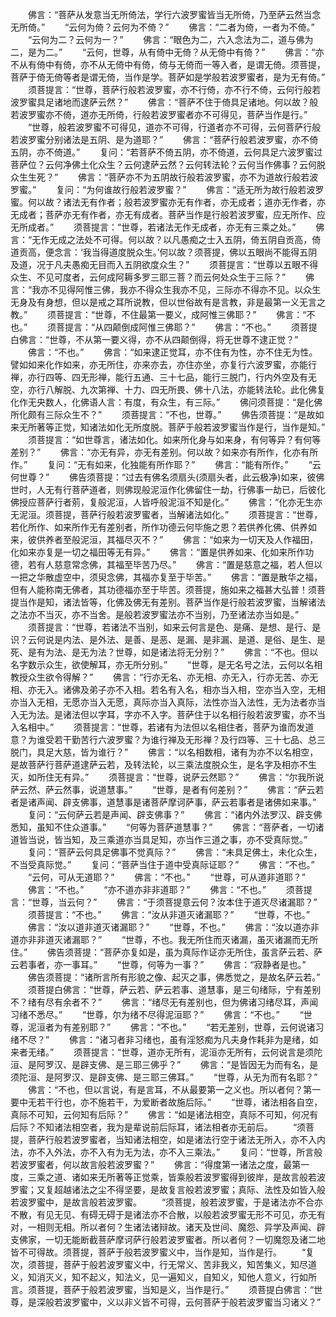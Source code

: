<!-- { "loadSidebar": true } -->
　　佛言：“菩萨从发意当无所倚法，学行六波罗蜜皆当无所倚，乃至萨云然当念无所倚。”
　　“云何为倚？云何为不倚？”
　　佛言：“二者为倚，一者为不倚。”
　　“云何为二？云何为一？”
　　佛言：“眼色为二，六入念法为二，道与佛为二，是为二。”
　　“云何，世尊，从有倚中无倚？从无倚中有倚？”
　　佛言：“亦不从有倚中有倚，亦不从无倚中有倚，倚与无倚而一等入者，是谓无倚。须菩提，菩萨于倚无倚等者是谓无倚，当作是学。菩萨如是学般若波罗蜜者，是为无有倚。”
　　须菩提言：“世尊，菩萨行般若波罗蜜，亦不行倚，亦不行不倚，云何行般若波罗蜜具足诸地而逮萨云然？”
　　佛言：“菩萨不住于倚具足诸地。何以故？般若波罗蜜亦不倚，道亦无所倚，行般若波罗蜜者亦不可得见，菩萨当作是行。”
　　“世尊，般若波罗蜜不可得见，道亦不可得，行道者亦不可得，云何菩萨行般若波罗蜜分别诸法是五阴、是为道耶？”
　　佛言：“菩萨行般若波罗蜜，亦不倚五阴，亦不倚道。”
　　复问：“若菩萨不倚五阴，亦不倚道，云何具足六波罗蜜过菩萨位？云何净佛土化众生？云何逮萨云然？云何转法轮？云何当作佛事？云何脱众生生死？”
　　佛言：“菩萨亦不为五阴故行般若波罗蜜，亦不为道故行般若波罗蜜。”
　　复问：“为何谁故行般若波罗蜜？”
　　佛言：“适无所为故行般若波罗蜜。何以故？诸法无有作者；般若波罗蜜亦无有作者，亦无成者；道亦无作者，亦无成者；菩萨亦无有作者，亦无有成者。菩萨当作是行般若波罗蜜，应无所作、应无所成者。”
　　须菩提言：“世尊，若诸法无作无成者，亦无有三乘之处。”
　　佛言：“无作无成之法处不可得。何以故？以凡愚痴之士入五阴，倚五阴自贡高，倚道贡高，便念言：‘我当得道度脱众生。’何以故？须菩提，佛以五眼尚不能得五阴及道，况于凡夫愚痴无目而入五阴欲度众生？”
　　须菩提言：“世尊以五眼不得众生、不见可度者，云何成阿耨多罗三耶三菩？而云何处众生于三际？”
　　佛言：“我亦不见得阿惟三佛，我亦不得众生我亦不见，三际亦不得亦不见。以众生无身及有身想，但以是戒之耳所说教，但以世俗故有是言教，非是最第一义无言之教。”
　　须菩提言：“世尊，不住最第一要义，成阿惟三佛耶？”
　　佛言：“不也。”
　　须菩提言：“从四颠倒成阿惟三佛耶？”
　　佛言：“不也。”
　　须菩提白佛言：“世尊，不从第一要义得，亦不从四颠倒得，将无世尊不逮正觉？”
　　佛言：“不也。”
　　佛言：“如来逮正觉耳，亦不住有为性，亦不住无为性。譬如如来化作如来，亦无所住，亦来亦去，亦住亦坐，亦复行六波罗蜜，亦能行禅，亦行四等、四无形禅，能行五通、三十七品，能行三脱门，行内外空及有无空，亦行八解脱、九次第禅、十力、四无所畏、佛十八法，亦能转法轮。此化佛复化作无央数人，化佛语人言：有度，有众生，有三际。”
　　佛问须菩提：“是化佛所化颇有三际众生不？”
　　须菩提言：“不也，世尊。”
　　佛告须菩提：“是故如来无所著等正觉，知诸法如化无所度脱。菩萨于般若波罗蜜当作是行，当作是知。”
　　须菩提言：“如世尊言，诸法如化。如来所化身与如来身，有何等异？有何等差别？”
　　佛言：“亦无有异，亦无有差别。何以故？如来亦有所作，化亦有所作。”
　　复问：“无有如来，化独能有所作耶？”
　　佛言：“能有所作。”
　　“云何世尊？”
　　佛告须菩提：“过去有佛名须扇头(须扇头者，此云极净)如来，彼佛世时，人无有行菩萨道者，则佛现般泥洹作化佛留住一劫，行佛事一劫已，后彼化佛授应菩萨行者莂，复般泥洹，人皆呼般泥洹不知是化。”
　　佛言：“化亦无生亦无泥洹。须菩提，菩萨行般若波罗蜜者，当解诸法如化。”
　　须菩提言：“世尊，若化所作、如来所作无有差别者，所作功德云何毕施之恩？若供养化佛、供养如来，彼供养者至般泥洹，其福尽灭不？”
　　佛言：“如来为一切天及人作福田，化如来亦复是一切之福田等无有异。”
　　佛言：“置是供养如来、化如来所作功德，若有人慈意常念佛，其福至毕苦乃尽。”
　　佛言：“置是慈意之福，若人但以一把之华散虚空中，须臾念佛，其福亦复至于毕苦。”
　　佛言：“置是散华之福，但有人能称南无佛者，其功德福亦至于毕苦。须菩提，施如来之福甚大弘普！须菩提当作是知，诸法皆等，化佛及佛无有差别。菩萨当作是行般若波罗蜜，当解诸法之法亦不当灭，亦不当舍。是般若波罗蜜法亦不当别，乃至诸法亦当如是。”
　　须菩提言：“世尊，若诸法不当别，如来云何言是色、是痛、是想、是行、是识？云何说是内法、是外法、是善、是恶、是漏、是非漏、是道、是俗、是生、是死、是有为法、是无为法？世尊，如是诸法将无分别？”
　　佛言：“不也。但以名字数示众生，欲使解耳，亦无所分别。”
　　“世尊，是无名号之法，云何以名相教授众生欲令得解？”
　　佛言：“行亦无名、亦无相、亦无入，行亦无苦、亦无相、亦无入。诸佛及弟子亦不入相。若名有入名，相亦当入相，空亦当入空，无相亦当入无相，无愿亦当入无愿，真际亦当入真际，法性亦当入法性，无为法者亦当入无为法。是诸法但以字耳，字亦不入字。菩萨住于以名相行般若波罗蜜，亦不当入名相中。”
　　须菩提言：“世尊，若诸有为法但以名相住者，菩萨为谁而发道意？为谁受若干勤苦行六波罗蜜？为谁行禅及无形禅？及行四等、三十七品、总三脱门，具足大慈，皆为谁行？”
　　佛言：“以名相数相，诸有为亦不以名相空，是故菩萨行菩萨道逮萨云若，及转法轮，以三乘法度脱众生，是名字及相亦不生灭，如所住无有异。”
　　须菩提言：“世尊，说萨云然耶？”
　　佛言：“尔我所说萨云然、萨云然事，说道慧事。”
　　“世尊，是者有何差别？”
　　佛言：“萨云若者是诸声闻、辟支佛事，道慧事是诸菩萨摩诃萨事，萨云若事者是诸佛如来事。”
　　复问：“云何萨云若是声闻、辟支佛事？”
　　佛言：“诸内外法罗汉、辟支佛悉知，虽知不住众道事。”
　　“何等为菩萨道慧事？”
　　佛言：“菩萨者，一切诸道皆当说，皆当知，及三乘道亦当具足知，亦当作三道之事，亦不受真际觉。”
　　复问：“菩萨云何具足佛事不觉真际？”
　　佛言：“未具足佛土，未化众生，不当受真际觉。”
　　复问：“菩萨当住于道中受真际证耶？”
　　佛言：“不也。”
　　“云何，可从无道耶？”
　　佛言：“不也。”
　　“世尊，可从道非道耶？”
　　佛言：“不也。”
　　“亦不道亦非非道耶？”
　　佛言：“不也。”
　　须菩提言：“世尊，当云何？”
　　佛言：“于须菩提意云何？汝本住于道灭尽诸漏耶？”
　　须菩提言：“不也。”
　　佛言：“汝从非道灭诸漏耶？”
　　“世尊，不也。”
　　佛言：“汝以道非道灭诸漏耶？”
　　“世尊，不也。”
　　佛言：“汝以道亦非道亦非非道灭诸漏耶？”
　　“世尊，不也。我无所住而灭诸漏，虽灭诸漏而无所住。”
　　佛告须菩提：“菩萨亦复如是，虽为真际作证亦无所住，虽言萨云若、萨云若事者，亦一事耳。”
　　“世尊，何等为一事？”
　　佛言：“寂静者是也。”
　　佛告须菩提：“诸所言所有形貌之像、起灭之事，佛悉觉之，是故名萨云若。”
　　须菩提白佛言：“世尊，萨云若、萨云若事、道慧事，是三句绪际，宁有差别不？绪有尽有余者不？”
　　佛言：“绪尽无有差别也，但为佛诸习绪尽耳，声闻习绪不悉尽。”
　　“世尊，尔为绪不尽得泥洹耶？”
　　佛言：“不也。”
　　“世尊，泥洹者为有差别耶？”
　　佛言：“不也。”
　　“若无差别，世尊，云何说诸习绪不尽？”
　　佛言：“诸习者非习绪也，虽有淫怒痴为凡夫身作耗非为是绪，如来者无绪。”
　　须菩提言：“世尊，道亦无所有，泥洹亦无所有，云何说言是须陀洹、是阿罗汉、是辟支佛、是三耶三佛乎？”
　　佛言：“是皆因无为而有名，是须陀洹、是阿罗汉、是辟支佛、是三耶三佛耳。”
　　“世尊，从无为而有名耶？”
　　佛言：“不也，但以言说，有是言耳，不从最要第一之义也。所以者何？第一要中无若干行也，亦不施若干，为爱断者故施后际。”
　　“世尊，诸法相各自空，真际不可知，云何知有后际？”
　　佛言：“如是诸法相空，真际不可知，何况有后际？不知诸法相空者，我为是辈说前后际耳，诸法相者亦无前后。
　　“须菩提，菩萨行般若波罗蜜者，当知诸法相空，如是诸法行空于诸法无所入，亦不入内法，亦不入外法，亦不入有为无为法，亦不入三乘法。”
　　复问：“世尊，所言般若波罗蜜者，何以故言般若波罗蜜？”
　　佛言：“得度第一诸法之度，最第一度，三乘之道、诸如来无所著等正觉乘，皆乘般若波罗蜜得到彼岸，是故言般若波罗蜜；又复超越诸法之尘不得坚要，是故复言般若波罗蜜；真际、法性及如皆入般若波罗蜜中，是故言般若波罗蜜。
　　“须菩提，般若波罗蜜，于是诸法亦不合亦不散，有见无见、有碍无碍于是诸法亦不合散，以般若波罗蜜无形不可见，亦无有对，一相则无相。所以者何？生诸法诸辩故。诸天及世间、魔怨、异学及声闻、辟支佛家，一切无能断截菩萨摩诃萨行般若波罗蜜者。所以者何？一切魔怨及诸二地皆不可得故。须菩提，菩萨于般若波罗蜜义中，当作是知，当作是行。
　　“复次，须菩提，菩萨于般若波罗蜜义中，行无常义、苦非我义，知苦集义，知尽道义，知消灭义，知不起义，知法义，见一遍知义，自知义，知他人意义，行如所言。须菩提，菩萨于般若波罗蜜，当知是义，当作是行。”
　　须菩提白佛言：“世尊，是深般若波罗蜜中，义以非义皆不可得，云何菩萨于般若波罗蜜当习诸义？”

